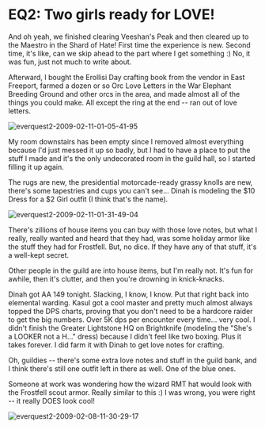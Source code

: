 # EQ2: Two girls ready for LOVE!

And oh yeah, we finished clearing Veeshan's Peak and then cleared up to the Maestro in the Shard of Hate! First time the experience is new. Second time, it's like, can we skip ahead to the part where I get something :) No, it was fun, just not much to write about.

Afterward, I bought the Erollisi Day crafting book from the vendor in East Freeport, farmed a dozen or so Orc Love Letters in the War Elephant Breeding Ground and other orcs in the area, and made almost all of the things you could make. All except the ring at the end -- ran out of love letters.

![](http://westkarana.com/wp-content/uploads/2009/02/everquest2-2009-02-11-01-05-41-95.jpg "everquest2-2009-02-11-01-05-41-95")

My room downstairs has been empty since I removed almost everything because I'd just messed it up so badly, but I had to have a place to put the stuff I made and it's the only undecorated room in the guild hall, so I started filling it up again.

The rugs are new, the presidential motorcade-ready grassy knolls are new, there's some tapestries and cups you can't see... Dinah is modeling the $10 Dress for a $2 Girl outfit (I think that's the name).

![](http://westkarana.com/wp-content/uploads/2009/02/everquest2-2009-02-11-01-31-49-04.jpg "everquest2-2009-02-11-01-31-49-04")

There's zillions of house items you can buy with those love notes, but what I really, really wanted and heard that they had, was some holiday armor like the stuff they had for Frostfell. But, no dice. If they have any of that stuff, it's a well-kept secret.

Other people in the guild are into house items, but I'm really not. It's fun for awhile, then it's clutter, and then you're drowning in knick-knacks.

Dinah got AA 149 tonight. Slacking, I know, I know. Put that right back into elemental warding. Kasul got a cool master and pretty much almost always topped the DPS charts, proving that you don't need to be a hardcore raider to get the big numbers. Over 5K dps per encounter every time... very cool. I didn't finish the Greater Lightstone HQ on Brightknife (modeling the "She's a LOOKER not a H..." dress) because I didn't feel like two boxing. Plus it takes forever. I did farm it with Dinah to get love notes for crafting.

Oh, guildies -- there's some extra love notes and stuff in the guild bank, and I think there's still one outfit left in there as well. One of the blue ones.

Someone at work was wondering how the wizard RMT hat would look with the Frostfell scout armor. Really similar to this :) I was wrong, you were right -- it really DOES look cool!

![](http://westkarana.com/wp-content/uploads/2009/02/everquest2-2009-02-08-11-30-29-17.jpg "everquest2-2009-02-08-11-30-29-17")
